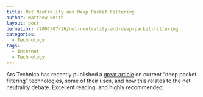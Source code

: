 ```yaml
---
title: Net Neutrality and Deep Packet Filtering
author: Matthew Smith
layout: post
permalink: /2007/07/26/net-neutrality-and-deep-packet-filtering
categories:
  - Technology
tags:
  - internet
  - Technology
---
```

Ars Technica has recently published a [great article][1] on current &#8220;deep packet filtering&#8221; technologies, some of their uses, and how this relates to the net neutrality debate. Excellent reading, and highly recommended.

 [1]: http://arstechnica.com/articles/culture/Deep-packet-inspection-meets-net-neutrality.ars